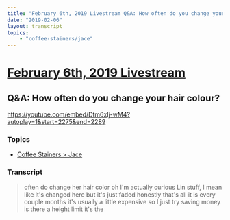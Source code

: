 ```yaml
---
title: "February 6th, 2019 Livestream Q&A: How often do you change your hair colour?"
date: "2019-02-06"
layout: transcript
topics:
    - "coffee-stainers/jace"
---
```

# [February 6th, 2019 Livestream](../2019-02-06.md)
## Q&A: How often do you change your hair colour?
https://youtube.com/embed/Dtm6xIj-wM4?autoplay=1&start=2275&end=2289

### Topics
* [Coffee Stainers > Jace](../topics/coffee-stainers/jace.md)

### Transcript

> often do change her hair color oh I'm actually curious Lin stuff, I mean like it's changed here but it's just faded honestly that's all it is every couple months it's usually a little expensive so I just try saving money is there a height limit it's the
